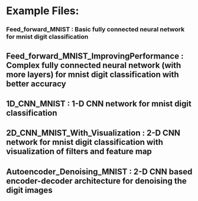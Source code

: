 # Example Files:

### **Feed_forward_MNIST** : Basic fully connected neural network for mnist digit classification

## **Feed_forward_MNIST_ImprovingPerformance** : Complex fully connected neural network (with more layers) for mnist digit classification with better accuracy

## **1D_CNN_MNIST** : 1-D CNN network for mnist digit classification 

## **2D_CNN_MNIST_With_Visualization** : 2-D CNN network for mnist digit classification with visualization of filters and feature map

## **Autoencoder_Denoising_MNIST** : 2-D CNN based encoder-decoder architecture for denoising the digit images

